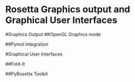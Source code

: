 # Rosetta Graphics output and Graphical User Interfaces

#Graphics Output
##OpenGL Graphics mode

##Pymol Integration

#Graphical User Interfaces

##Fold-It

##PyRosetta Toolkit